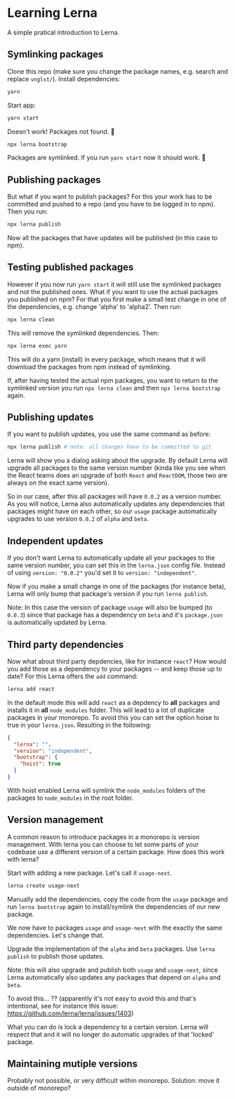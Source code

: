 # Learning Lerna

A simple pratical introduction to Lerna.

## Symlinking packages

Clone this repo (make sure you change the package names, e.g. search and replace `vnglst/`). Install dependencies:

```sh
yarn
```

Start app:

```sh
yarn start
```

Doesn't work! Packages not found. 💩

```sh
npx lerna bootstrap
```

Packages are symlinked. If you run `yarn start` now it should work. 🎉

## Publishing packages

But what if you want to publish packages? For this your work has to be committed and pushed to a repo (and you have to be logged in to npm). Then you run:

```sh
npx lerna publish
```

Now all the packages that have updates will be published (in this case to npm).

## Testing published packages

However if you now run `yarn start` it will still use the symlinked packages and not the published ones. What if you want to use the actual packages you published on npm? For that you first make a small test change in one of the dependencies, e.g. change 'alpha' to 'alpha2'. Then run:

```sh
npx lerna clean
```

This will remove the symlinked dependencies. Then:

```sh
npx lerna exec yarn
```

This will do a yarn (install) in every package, which means that it will download the packages from npm instead of symlinking.

If, after having tested the actual npm packages, you want to return to the symlinked version you run `npx lerna clean` and then `npx lerna bootstrap` again.

## Publishing updates

If you want to publish updates, you use the same command as before:

```sh
npx lerna publish # note: all changes have to be committed to git
```

Lerna will show you a dialog asking about the upgrade. By default Lerna will upgrade all packages to the same version number (kinda like you see when the React teams does an upgrade of both `React` and `ReactDOM`, those two are always on the exact same version).

So in our case, after this all packages will have `0.0.2` as a version number. As you will notice, Lerna also automatically updates any dependencies that packages might have on each other, so our `usage` package automatically upgrades to use version `0.0.2` of `alpha` and `beta`.

## Independent updates

If you don't want Lerna to automatically update all your packages to the same version number, you can set this in the `lerna.json` config file. Instead of using `version: "0.0.2"` you'd set it to `version: "independent"`.

Now if you make a small change in one of the packages (for instance beta), Lerna will only bump that package's version if you run `lerna publish`.

Note: In this case the version of package `usage` will also be bumped (to `0.0.3`) since that package has a dependency on `beta` and it's `package.json` is automatically updated by Lerna.

## Third party dependencies

Now what about third party depdencies, like for instance `react`? How would you add those as a dependency to your packages -- and keep those up to date? For this Lerna offers the `add` command:

```sh
lerna add react
```

In the default mode this will add `react` as a depdency to **all** packages and installs it in **all** `node_modules` folder. This will lead to a lot of duplicate packages in your monorepo. To avoid this you can set the option hoise to true in your `lerna.json`. Resulting in the following:

```json
{
  "lerna": "",
  "version": "independent",
  "bootstrap": {
    "hoist": true
  }
}
```

With hoist enabled Lerna will symlink the `node_modules` folders of the packages to `node_modules` in the root folder.

## Version management

A common reason to introduce packages in a monorepo is version management. With lerna you can choose to let some parts of your codebase use a different version of a certain package. How does this work with lerna?

Start with adding a new package. Let's call it `usage-next`.

```sh
lerna create usage-next
```

Manually add the dependencies, copy the code from the `usage` package and run `lerna bootstrap` again to install/symlink the dependencies of our new package.

We now have to packages `usage` and `usage-next` with the exactly the same dependencies. Let's change that.

Upgrade the implementation of the `alpha` and `beta` packages. Use `lerna publish` to publish those updates.

Note: this will also upgrade and publish both `usage` and `usage-next`, since Lerna automatically also updates any packages that depend on `alpha` and `beta`.

To avoid this... ?? (apparently it's not easy to avoid this and that's intentional, see for instance this issue: https://github.com/lerna/lerna/issues/1403)

What you can do is lock a dependency to a certain version. Lerna will respect that and it will no longer do automatic upgrades of that 'locked' package.

## Maintaining mutiple versions

Probably not possible, or very difficult within monorepo. Solution: move it outside of monorepo?
